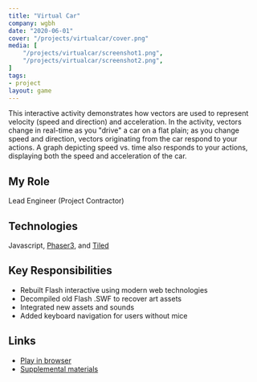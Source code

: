 ```yaml
---
title: "Virtual Car"
company: wgbh
date: "2020-06-01"
cover: "/projects/virtualcar/cover.png"
media: [
    "/projects/virtualcar/screenshot1.png",
    "/projects/virtualcar/screenshot2.png",
]
tags:
- project
layout: game
---
```


This interactive activity demonstrates how vectors are used to represent velocity (speed and direction) and acceleration. In the activity, vectors change in real-time as you "drive" a car on a flat plain; as you change speed and direction, vectors originating from the car respond to your actions. A graph depicting speed vs. time also responds to your actions, displaying both the speed and acceleration of the car.

## My Role
Lead Engineer (Project Contractor)

## Technologies
Javascript, [Phaser3](https://phaser.io/phaser3), and [Tiled](https://www.mapeditor.org/)

## Key Responsibilities
* Rebuilt Flash interactive using modern web technologies
* Decompiled old Flash .SWF to recover art assets
* Integrated new assets and sounds
* Added keyboard navigation for users without mice

## Links
* [Play in browser](https://contrib.pbslearningmedia.org/WGBH/conv20/phy03-int-accel/index.html)
* [Supplemental materials](https://kcts9.pbslearningmedia.org/resource/phy03.sci.phys.mfw.accel/virtual-car-velocity-and-acceleration/)